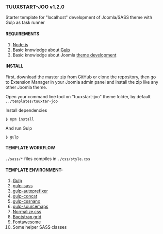 ### TUUXSTART-JOO v1.2.0 ###

Starter template for "localhost" development of Joomla/SASS theme with Gulp as task runner

#### REQUIREMENTS ####

1. [Node.js](https://nodejs.org/en/download/)
2. Basic knowledge about [Gulp](http://gulpjs.com/)
2. Basic knowledge about Joomla [theme development](https://docs.joomla.org/Creating_a_basic_Joomla!_template)

#### INSTALL ####

First, download the master zip from GitHub or clone the repository, then go to Extension Manager in your Joomla admin panel and install the zip like any other Joomla theme.

Open your command line tool on "tuuxstart-joo" theme folder, by default `../templates/tuuxtar-joo`

Install dependencies
````
$ npm install
````
And run Gulp
````
$ gulp
````

#### TEMPLATE WORKFLOW ####

`./sass/*` files compiles in `./css/style.css`

#### TEMPLATE ENVIRONMENT: ####

1. [Gulp](http://gulpjs.com/)
2. [gulp-sass](https://www.npmjs.com/package/gulp-sass)
3. [gulp-autoprefixer](https://www.npmjs.com/package/gulp-autoprefixer)
4. [gulp-concat](https://www.npmjs.com/package/gulp-concat)
5. [gulp-cssnano](https://www.npmjs.com/package/gulp-cssnano)
6. [gulp-sourcemaps](https://www.npmjs.com/package/gulp-sourcemaps)
7. [Normalize.css](https://necolas.github.io/normalize.css/Normalize.css)
8. [Bootstrap grid](http://getbootstrap.com/css/#grid)
9. [Fontawesome](http://fontawesome.io/)
10. Some helper SASS classes
